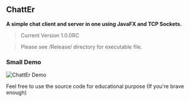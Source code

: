 ## ChattEr

**A simple chat client and server in one using JavaFX and TCP Sockets.**

> Current Version 1.0.0RC

> Please see /Release/ directory for executable file.



### Small Demo

![ChattEr Demo]({{site.baseurl}}/http://imgur.com/C4hCcGq)

Feel free to use the source code for educational purpose (If you're brave enough)

